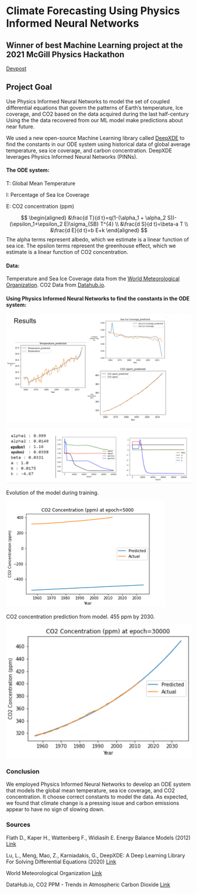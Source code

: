 # Climate Forecasting Using Physics Informed Neural Networks
## Winner of best Machine Learning project at the 2021 McGill Physics Hackathon
[Devpost](https://devpost.com/software/great-dynamics)
## Project Goal
Use Physics Informed Neural Networks to model the set of coupled differential equations that govern the patterns of Earth’s temperature, Ice coverage, and CO2 based on the data acquired during the last half-century
Using the the data recovered from our ML model make predictions about near future.

We used a new open-source Machine Learning library called [DeepXDE](https://deepxde.readthedocs.io/en/latest/) to find the constants in our ODE system using historical data of global average temperature, sea ice coverage, and carbon concentration. DeepXDE leverages Physics Informed Neural Networks (PINNs).

#### The ODE system:
T: Global Mean Temperature

I: Percentage of Sea Ice Coverage

E: CO2 concentration (ppm)

$$
\begin{aligned}
&\frac{d T}{d t}=q(1-(\alpha_1 + \alpha_2 S))-(\epsilon_1+\epsilon_2 E)\sigma_{SB} T^{4}
\\
&\frac{d S}{d t}=\beta-a T \\
&\frac{d E}{d t}=b E+k
\end{aligned}
$$
The alpha terms represent albedo, which we estimate is a linear function of sea ice.
The epsilon terms represent the greenhouse effect, which we estimate is a linear function of CO2 concentration.

#### Data:
Temperature and Sea Ice Coverage data from the [World Meteorological Organization](https://climexp.knmi.nl/selectfield_obs2.cgi?id=someone@somewhere). CO2 Data from [Datahub.io](https://datahub.io/core/co2-ppm).

#### Using Physics Informed Neural Networks to find the constants in the ODE system:

![Results](images/plots.png)

![Coefficients](images/results.png)

Evolution of the model during training.

![Animation](images/evolution.gif)

CO2 concentration prediction from model. 455 ppm by 2030.

![CO2](images/CO2.png)
### Conclusion
We employed Physics Informed Neural Networks to develop an ODE system that models the global mean temperature, sea ice coverage, and CO2 concentration. It choose correct constants to model the data. As expected, we found that climate change is a pressing issue and carbon emissions appear to have no sign of slowing down.

### Sources
Flath D., Kaper H., Wattenberg F., Widiasih E. Energy Balance Models (2012) [Link](http://archive.dimacs.rutgers.edu/MPE/Energy/DIMACS-EBM.pdf)

Lu, L., Meng, Mao, Z.,  Karniadakis, G., DeepXDE: A Deep Learning Library For Solving Differential Equations (2020) [Link](https://arxiv.org/pdf/1907.04502.pdf)

World Meteorological Organization [Link](https://climexp.knmi.nl/selectfield_obs2.cgi?id=someone@somewhere)

DataHub.io, CO2 PPM - Trends in Atmospheric Carbon Dioxide [Link](https://datahub.io/core/co2-ppm)
